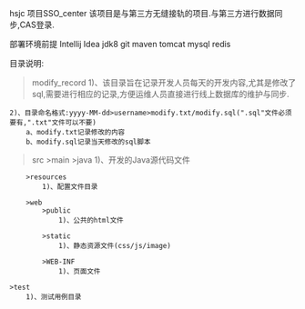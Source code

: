 hsjc 项目SSO_center
该项目是与第三方无缝接轨的项目.与第三方进行数据同步,CAS登录.

部署环境前提
Intellij Idea
jdk8
git
maven
tomcat
mysql
redis

目录说明:
>modify_record
    1)、该目录旨在记录开发人员每天的开发内容,尤其是修改了sql,需要进行相应的记录,方便运维人员直接进行线上数据库的维护与同步.
    
    2)、目录命名格式:yyyy-MM-dd>username>modify.txt/modify.sql(".sql"文件必须要有,".txt"文件可以不要)
        a、modify.txt记录修改的内容
        b、modify.sql记录当天修改的sql脚本

>src
    >main
        >java
            1)、开发的Java源代码文件

        >resources
            1)、配置文件目录

        >web
            >public
                1)、公共的html文件

            >static
                1)、静态资源文件(css/js/image)

            >WEB-INF
                1)、页面文件

    >test
        1)、测试用例目录

